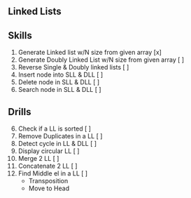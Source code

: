 ## Linked Lists

## Skills
1. Generate Linked list w/N size from given array [x]
2. Generate Doubly Linked List w/N size from given array [ ]
3. Reverse Single & Doubly linked lists [ ]
4. Insert node into SLL & DLL [ ]
5. Delete node in SLL & DLL [ ]
6. Search node in SLL & DLL [ ]

## Drills
6. Check if a LL is sorted [ ]
7. Remove Duplicates in a LL [ ]
8. Detect cycle in LL & DLL [ ]
9. Display circular LL [ ]
10. Merge 2 LL [ ]
11. Concatenate 2 LL [ ]
12. Find Middle el in a LL [ ]
    - Transposition
    - Move to Head
